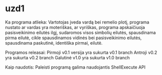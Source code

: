 # uzd1
Ka programa atlieka:
Vartotojas įveda vardą bei remelio plotį, programa nustato ar vardas yra moteriškas, ar vyriškas, programa apskaičiuoja pasisveikinimo eilutės ilgį, sudaromos visos simbolių eilutės, spausdinama pirma eilutė, cikle spausdinamos vidinės bei pasisveikinimo eilutės, spausdinama paskutinė, identiška pirmai, eilutė.

Programos releasai:
Pirmoji v0.1 versija yra sukurta v0.1 branch
Antroji v0.2 yra sukurta v0.2 branch
Galutinė v1.0 yra sukurta v1.0 branch

Kaip naudotis:
Paleisti programą galima naudojantis ShellExecute API
